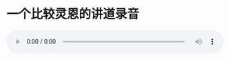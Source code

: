 # 一个比较灵恩的讲道录音

<audio style="width: 100%;" preload="false" controls controlslist="nodownload"><source src="//file.simai.life/audio/mp3/old/12257.mp3" type="audio/mpeg">Your browser does not support the audio element.</audio>


